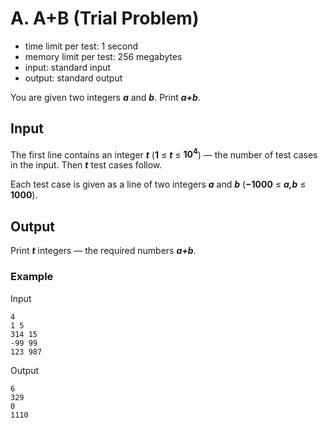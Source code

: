 # A. A+B (Trial Problem)

* time limit per test: 1 second
* memory limit per test: 256 megabytes
* input: standard input
* output: standard output

You are given two integers ***a*** and ***b***. Print ***a+b***.

## Input

The first line contains an integer ***t*** (**1** ≤ ***t*** ≤ **10<sup>4</sup>**) — the number of test cases in the input. Then ***t*** test cases follow.

Each test case is given as a line of two integers ***a*** and ***b*** (**−1000** ≤ ***a,b*** ≤ **1000**).

## Output

Print ***t*** integers — the required numbers ***a+b***.

### Example

Input

    4
    1 5
    314 15
    -99 99
    123 987
    
Output

    6
    329
    0
    1110
